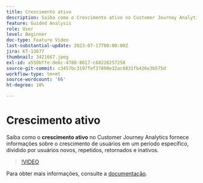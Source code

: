 ```yaml
---
title: Crescimento ativo
description: Saiba como o Crescimento ativo no Customer Journey Analytics fornece insights sobre o crescimento de usuários em um período específico, dividido por usuários novos, repetidos, retornados e inativos.
feature: Guided Analysis
role: User
level: Beginner
doc-type: Feature Video
last-substantial-update: 2023-07-17T00:00:00Z
jira: KT-13677
thumbnail: 3421667.jpeg
exl-id: a550bffe-de6c-4780-8617-c68226257258
source-git-commit: c3457bc3197fef37890e32ac8831fb426e3b575d
workflow-type: tm+mt
source-wordcount: '66'
ht-degree: 10%

---
```


# Crescimento ativo

Saiba como o **crescimento ativo** no Customer Journey Analytics fornece informações sobre o crescimento de usuários em um período específico, dividido por usuários novos, repetidos, retornados e inativos.

>[!VIDEO](https://video.tv.adobe.com/v/3423398/?learn=on&captions=por_br)

Para obter mais informações, consulte a [documentação](https://experienceleague.adobe.com/docs/analytics-platform/using/guided-analysis/user-growth/active.html?lang=pt-BR).

